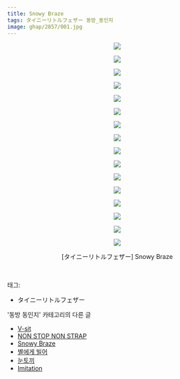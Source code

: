 ```yaml
---
title: Snowy Braze
tags: タイニーリトルフェザー 동방_동인지
image: ghap/2857/001.jpg
---
```

<div class="article">
<p style="text-align: center; clear: none; float: none;"><img src="{{ site.nasurl }}/ghap/2857/001.jpg"/></p>
<p style="text-align: center; clear: none; float: none;"><img src="{{ site.nasurl }}/ghap/2857/002.jpg"/></p>
<p style="text-align: center; clear: none; float: none;"><img src="{{ site.nasurl }}/ghap/2857/003.jpg"/></p>
<p style="text-align: center; clear: none; float: none;"><img src="{{ site.nasurl }}/ghap/2857/004.jpg"/></p>
<p style="text-align: center; clear: none; float: none;"><img src="{{ site.nasurl }}/ghap/2857/005.jpg"/></p>
<p style="text-align: center; clear: none; float: none;"><img src="{{ site.nasurl }}/ghap/2857/006.jpg"/></p>
<p style="text-align: center; clear: none; float: none;"><img src="{{ site.nasurl }}/ghap/2857/007.jpg"/></p>
<p style="text-align: center; clear: none; float: none;"><img src="{{ site.nasurl }}/ghap/2857/008.jpg"/></p>
<p style="text-align: center; clear: none; float: none;"><img src="{{ site.nasurl }}/ghap/2857/009.jpg"/></p>
<p style="text-align: center; clear: none; float: none;"><img src="{{ site.nasurl }}/ghap/2857/010.jpg"/></p>
<p style="text-align: center; clear: none; float: none;"><img src="{{ site.nasurl }}/ghap/2857/011.jpg"/></p>
<p style="text-align: center; clear: none; float: none;"><img src="{{ site.nasurl }}/ghap/2857/012.jpg"/></p>
<p style="text-align: center; clear: none; float: none;"><img src="{{ site.nasurl }}/ghap/2857/013.jpg"/></p>
<p style="text-align: center; clear: none; float: none;"><img src="{{ site.nasurl }}/ghap/2857/014.jpg"/></p>
<p style="text-align: center; clear: none; float: none;"><img src="{{ site.nasurl }}/ghap/2857/015.jpg"/></p>
<p style="text-align: center; clear: none; float: none;"><img src="{{ site.nasurl }}/ghap/2857/016.jpg"/></p>
<p style="text-align: center; clear: none; float: none;">[タイニーリトルフェザー] Snowy Braze</p>
<p><br/></p>
</div><div class="tagTrail">
<p>태그: </p>
<ul>
<li>タイニーリトルフェザー</li>
</ul>
</div><div class="another">
<p>'동방 동인지' 카테고리의 다른 글</p>
<ul>
<li><a href="/2016-12-07-ghap_2860">V-sit</a></li>
<li><a href="/2016-12-07-ghap_2859">NON STOP NON STRAP</a></li>
<li><a href="/2016-12-07-ghap_2857">Snowy Braze</a></li>
<li><a href="/2016-12-07-ghap_2856">별에게 빌어</a></li>
<li><a href="/2016-12-07-ghap_2855">눈토끼</a></li>
<li><a href="/2016-12-07-ghap_2854">Imitation</a></li>
</ul>
</div><div class="cb_module cb_fluid">
<div class="cb_wrt cb_profile">
</div><!-- commentList close -->
</div>